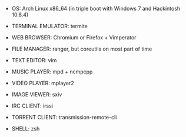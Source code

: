 * OS: Arch Linux x86_64 (in triple boot with Windows 7 and Hackintosh 10.8.4)

* TERMINAL EMULATOR: termite

* WEB BROWSER: Chromium or Firefox + Vimperator

* FILE MANAGER: ranger, but coreutils on most part of time

* TEXT EDITOR: vim

* MUSIC PLAYER: mpd + ncmpcpp

* VIDEO PLAYER: mplayer2

* IMAGE VIEWER: sxiv

* IRC CLIENT: irssi

* TORRENT CLIENT: transmission-remote-cli

* SHELL: zsh
